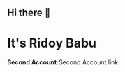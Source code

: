 ## Hi there 👋

# It's Ridoy Babu

**Second Account:**<link href="https://github.com/mdrezuanislamridoy">Second Account link </link>
